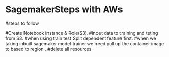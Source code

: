 # SagemakerSteps with AWs 
#steps to follow



#Create Notebook instance & Role(S3).
#input data to training and teting from S3.
#when using train test Split dependent feature first.
#when we taking inbuilt sagemaker model trainer we need pull up the container image to based to region .
#delete all resources


